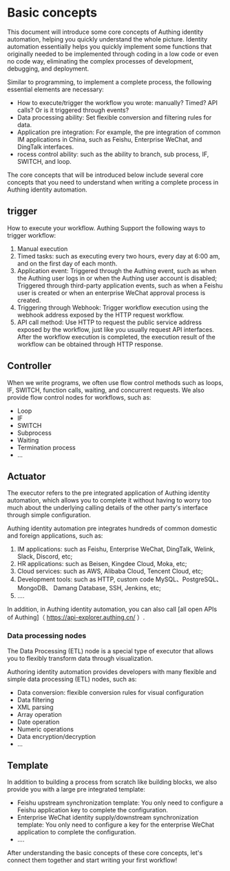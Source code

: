 # Basic concepts

This document will introduce some core concepts of Authing identity automation, helping you quickly understand the whole picture. Identity automation essentially helps you quickly implement some functions that originally needed to be implemented through coding in a low code or even no code way, eliminating the complex processes of development, debugging, and deployment.

Similar to programming, to implement a complete process, the following essential elements are necessary:

- How to execute/trigger the workflow you wrote: manually? Timed? API calls? Or is it triggered through events?
- Data processing ability: Set flexible conversion and filtering rules for data.
- Application pre integration: For example, the pre integration of common IM applications in China, such as Feishu, Enterprise WeChat, and DingTalk interfaces.
- rocess control ability: such as the ability to branch, sub process, IF, SWITCH, and loop.

The core concepts that will be introduced below include several core concepts that you need to understand when writing a complete process in Authing identity automation.

## trigger

How to execute your workflow. Authing   Support the following ways to trigger workflow:

1. Manual execution
2. Timed tasks: such as executing every two hours, every day at 6:00 am, and on the first day of each month.
3. Application event: Triggered through the Authing event, such as when the Authing user logs in or when the Authing user account is disabled; Triggered through third-party application events, such as when a Feishu user is created or when an enterprise WeChat approval process is created.
4. Triggering through Webhook: Trigger workflow execution using the webhook address exposed by the HTTP request workflow.
5. API call method: Use HTTP to request the public service address exposed by the workflow, just like you usually request API interfaces. After the workflow execution is completed, the execution result of the workflow can be obtained through HTTP response.



## Controller

When we write programs, we often use flow control methods such as loops, IF, SWITCH, function calls, waiting, and concurrent requests. We also provide flow control nodes for workflows, such as:

- Loop
- IF
- SWITCH
- Subprocess
- Waiting
- Termination process
- ...

## Actuator

The executor refers to the pre integrated application of Authing identity automation, which allows you to complete it without having to worry too much about the underlying calling details of the other party's interface through simple configuration.

Authing identity automation pre integrates hundreds of common domestic and foreign applications, such as:

1. IM applications: such as Feishu, Enterprise WeChat, DingTalk, Welink, Slack, Discord, etc;
2. HR applications: such as Beisen, Kingdee Cloud, Moka, etc;
3. Cloud services: such as AWS, Alibaba Cloud, Tencent Cloud, etc;
4. Development tools: such as HTTP, custom code MySQL、PostgreSQL、MongoDB、 Damang Database, SSH, Jenkins, etc;
5. ....

In addition, in Authing identity automation, you can also call [all open APIs of Authing]（ https://api-explorer.authing.cn/ ）.


### Data processing nodes

The Data Processing (ETL) node is a special type of executor that allows you to flexibly transform data through visualization.

Authoring identity automation provides developers with many flexible and simple data processing (ETL) nodes, such as:

- Data conversion: flexible conversion rules for visual configuration
- Data filtering
- XML parsing
- Array operation
- Date operation
- Numeric operations
- Data encryption/decryption
- ...


## Template

In addition to building a process from scratch like building blocks, we also provide you with a large pre integrated template:

- Feishu upstream synchronization template: You only need to configure a Feishu application key to complete the configuration.
- Enterprise WeChat identity supply/downstream synchronization template: You only need to configure a key for the enterprise WeChat application to complete the configuration.
- ....

After understanding the basic concepts of these core concepts, let's connect them together and start writing your first workflow!
